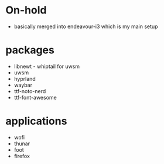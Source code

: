# On-hold
- basically merged into endeavour-i3 which is my main setup


# packages
- libnewt - whiptail for uwsm
- uwsm
- hyprland
- waybar
- ttf-noto-nerd
- ttf-font-awesome

# applications
- wofi
- thunar
- foot
- firefox

